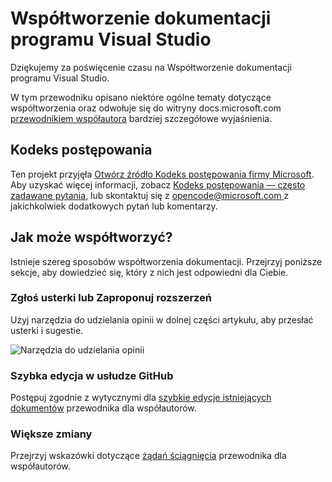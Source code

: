 # <a name="contribute-to-visual-studio-documentation"></a>Współtworzenie dokumentacji programu Visual Studio

Dziękujemy za poświęcenie czasu na Współtworzenie dokumentacji programu Visual Studio.

W tym przewodniku opisano niektóre ogólne tematy dotyczące współtworzenia oraz odwołuje się do witryny docs.microsoft.com [przewodnikiem współautora](https://docs.microsoft.com/contribute) bardziej szczegółowe wyjaśnienia.

## <a name="code-of-conduct"></a>Kodeks postępowania

Ten projekt przyjęła [Otwórz źródło Kodeks postępowania firmy Microsoft](https://opensource.microsoft.com/codeofconduct/). Aby uzyskać więcej informacji, zobacz [Kodeks postępowania — często zadawane pytania](https://opensource.microsoft.com/codeofconduct/faq/), lub skontaktuj się z [ opencode@microsoft.com ](mailto:opencode@microsoft.com) z jakichkolwiek dodatkowych pytań lub komentarzy.

## <a name="how-can-i-contribute"></a>Jak może współtworzyć?

Istnieje szereg sposobów współtworzenia dokumentacji. Przejrzyj poniższe sekcje, aby dowiedzieć się, który z nich jest odpowiedni dla Ciebie.

### <a name="report-bugs-or-suggest-enhancements"></a>Zgłoś usterki lub Zaproponuj rozszerzeń

Użyj narzędzia do udzielania opinii w dolnej części artykułu, aby przesłać usterki i sugestie.

![Narzędzia do udzielania opinii](media/feedback-tool.png)

### <a name="quick-edit-in-github"></a>Szybka edycja w usłudze GitHub

Postępuj zgodnie z wytycznymi dla [szybkie edycje istniejących dokumentów](https://docs.microsoft.com/contribute/#quick-edits-to-existing-documents) przewodnika dla współautorów.

### <a name="larger-edits"></a>Większe zmiany

Przejrzyj wskazówki dotyczące [żądań ściągnięcia](https://docs.microsoft.com/contribute/how-to-write-workflows-major#pull-request-processing) przewodnika dla współautorów.